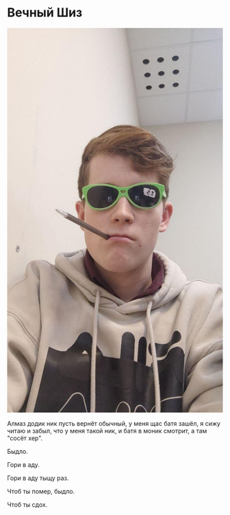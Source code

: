 # Вечный Шиз

![](pics/shiz.jpg)

Алмаз додик ник пусть вернёт обычный, у меня щас батя зашёл, я сижу читаю и забыл, что у меня такой ник, и батя в моник смотрит, а там "сосёт хер".

Быдло.

Гори в аду.

Гори в аду тыщу раз.

Чтоб ты помер, быдло.

Чтоб ты сдох.
